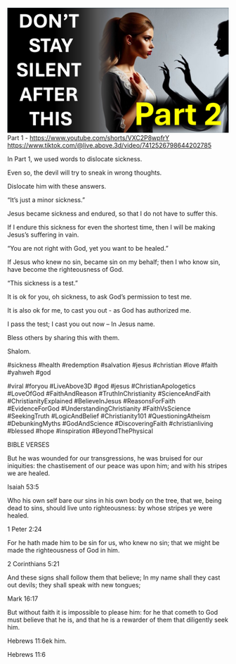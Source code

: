 ![Video cover image](../cover.jpg "cover photo")
Part 1 - https://www.youtube.com/shorts/VXC2P8wpfrY
https://www.tiktok.com/@live.above.3d/video/7412526798644202785

In Part 1, we used words to dislocate sickness.

Even so, the devil will try to sneak in wrong thoughts.

Dislocate him with these answers.

“It’s just a minor sickness.”

Jesus became sickness and endured, so that I do not have to suffer this.

If I endure this sickness for even the shortest time, then I will be making Jesus’s suffering in vain. 

“You are not right with God, yet you want to be healed.”

If Jesus who knew no sin, became sin on my behalf; then I who know sin, have become the righteousness of God.

“This sickness is a test.” 

It is ok for you, oh sickness, to ask God’s permission to test me.

It is also ok for me, to cast you out - as God has authorized me.

I pass the test; I cast you out now – In Jesus name.

Bless others by sharing this with them.

Shalom.


#sickness #health #redemption #salvation #jesus #christian #love #faith #yahweh #god 

#viral #foryou #LiveAbove3D #god #jesus #ChristianApologetics #LoveOfGod #FaithAndReason #TruthInChristianity #ScienceAndFaith #ChristianityExplained #BelieveInJesus #ReasonsForFaith #EvidenceForGod #UnderstandingChristianity #FaithVsScience #SeekingTruth #LogicAndBelief #Christianity101 #QuestioningAtheism #DebunkingMyths #GodAndScience #DiscoveringFaith #christianliving #blessed #hope #inspiration #BeyondThePhysical


BIBLE VERSES

But he was wounded for our transgressions, he was bruised for our iniquities: the chastisement of our peace was upon him; and with his stripes we are healed.

Isaiah 53:5

Who his own self bare our sins in his own body on the tree, that we, being dead to sins, should live unto righteousness: by whose stripes ye were healed.

1 Peter 2:24

 For he hath made him to be sin for us, who knew no sin; that we might be made the righteousness of God in him.

2 Corinthians 5:21

And these signs shall follow them that believe; In my name shall they cast out devils; they shall speak with new tongues;

Mark 16:17

But without faith it is impossible to please him: for he that cometh to God must believe that he is, and that he is a rewarder of them that diligently seek him.

Hebrews 11:6ek him.

Hebrews 11:6